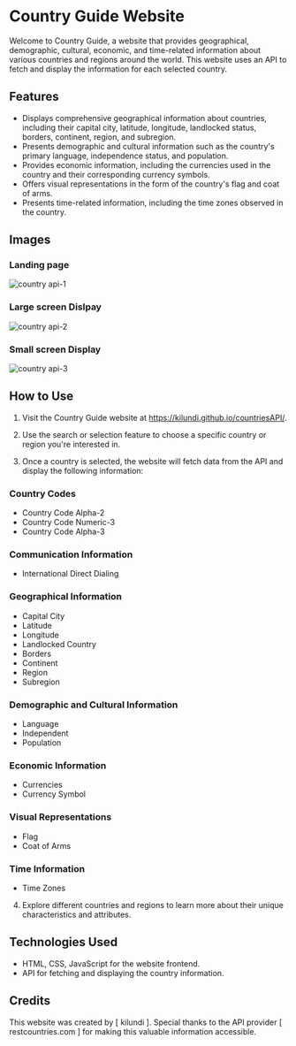 ﻿# Country Guide Website

Welcome to Country Guide, a website that provides geographical, demographic, cultural, economic, and time-related information about various countries and regions around the world. This website uses an API to fetch and display the information for each selected country.

## Features

- Displays comprehensive geographical information about countries, including their capital city, latitude, longitude, landlocked status, borders, continent, region, and subregion.
- Presents demographic and cultural information such as the country's primary language, independence status, and population.
- Provides economic information, including the currencies used in the country and their corresponding currency symbols.
- Offers visual representations in the form of the country's flag and coat of arms.
- Presents time-related information, including the time zones observed in the country.
## Images

### Landing page
![country api-1](https://github.com/kilundi/countriesAPI/assets/95399799/4cd79545-28fd-49e3-b5c3-4b8b38e5981b)

### Large screen Dislpay
![country api-2](https://github.com/kilundi/countriesAPI/assets/95399799/bf052195-f620-4ca8-abcc-5e729f74c216)

### Small screen Display
![country api-3](https://github.com/kilundi/countriesAPI/assets/95399799/d92d873c-11d5-47cf-b4f0-d76b9d61a7db)


## How to Use

1. Visit the Country Guide website at https://kilundi.github.io/countriesAPI/.

2. Use the search or selection feature to choose a specific country or region you're interested in.

3. Once a country is selected, the website will fetch data from the API and display the following information:

### Country Codes

- Country Code Alpha-2
- Country Code Numeric-3
- Country Code Alpha-3

### Communication Information

- International Direct Dialing

### Geographical Information

- Capital City
- Latitude
- Longitude
- Landlocked Country
- Borders
- Continent
- Region
- Subregion

### Demographic and Cultural Information

- Language
- Independent
- Population

### Economic Information

- Currencies
- Currency Symbol

### Visual Representations

- Flag
- Coat of Arms

### Time Information

- Time Zones

4. Explore different countries and regions to learn more about their unique characteristics and attributes.

## Technologies Used

- HTML, CSS, JavaScript for the website frontend.
- API for fetching and displaying the country information.

## Credits

This website was created by [ kilundi ]. Special thanks to the API provider [ restcountries.com ] for making this valuable information accessible.
